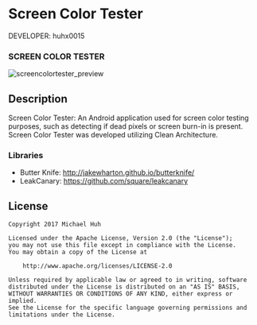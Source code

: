 Screen Color Tester
=============================

DEVELOPER: huhx0015

### SCREEN COLOR TESTER
![screencolortester_preview](https://cloud.githubusercontent.com/assets/1645482/12527404/08539334-c12f-11e5-966b-9a8cbb69dfda.gif)

## Description

Screen Color Tester: An Android application used for screen color testing purposes, such as detecting if dead pixels or screen burn-in is present. Screen Color Tester was developed utilizing Clean Architecture.

### Libraries

* Butter Knife: http://jakewharton.github.io/butterknife/
* LeakCanary: https://github.com/square/leakcanary

## License

    Copyright 2017 Michael Huh

    Licensed under the Apache License, Version 2.0 (the "License");
    you may not use this file except in compliance with the License.
    You may obtain a copy of the License at

        http://www.apache.org/licenses/LICENSE-2.0

    Unless required by applicable law or agreed to in writing, software
    distributed under the License is distributed on an "AS IS" BASIS,
    WITHOUT WARRANTIES OR CONDITIONS OF ANY KIND, either express or implied.
    See the License for the specific language governing permissions and
    limitations under the License.